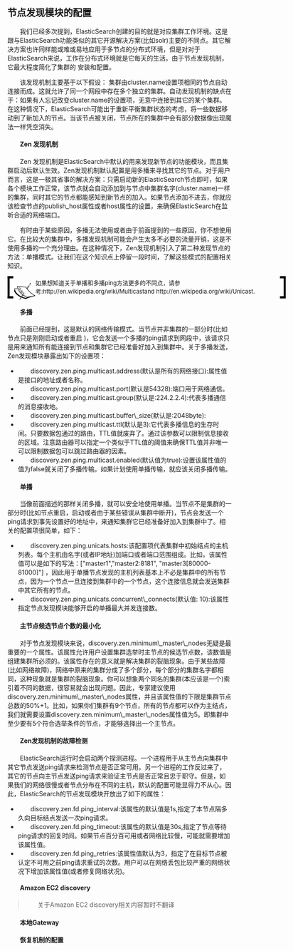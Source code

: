 ## 节点发现模块的配置
<div style="text-indent:2em;">
<p>我们已经多次提到，ElasticSearch创建的目的就是对应集群工作环境。这是跟与ElasticSearch功能类似的其它开源解决方案(比如solr)主要的不同点。其它解决方案也许同样能或难或易地应用于多节点的分布式环境，但是对对于ElasticSearch来说，工作在分布式环境就是它每天的生活。由于节点发现机制，它最大程度简化了集群的 安装和配置。</p>
<p>该发现机制主要基于以下假设：
集群由cluster.name设置项相同的节点自动连接而成。这就允许了同一个网段中存在多个独立的集群。自动发现机制的缺点在于：如果有人忘记改变cluster.name的设置项，无意中连接到其它的某个集群。在这种情况下，ElasticSearch可能出于重新平衡集群状态的考虑，将一些数据移动到了新加入的节点。当该节点被关闭，节点所在的集群中会有部分数据像出现魔法一样凭空消失。 </p>

<h4>Zen 发现机制</h4>
<p>Zen 发现机制是ElasticSearch中默认的用来发现新节点的功能模块，而且集群启动后默认生效。Zen发现机制默认配置是用多播来寻找其它的节点。对于用户而言，这是一极其省事的解决方案：只需启动新的ElasticSearch节点即可，如果各个模块工作正常，该节点就会自动添加到与节点中集群名字(cluster.name)一样的集群，同时其它的节点都能感知到新节点的加入。如果节点添加不进去，你就应该检查节点的publish_host属性或者host属性的设置，来确保ElasticSearch在监听合适的网络端口。 </p>
<p>
有时由于某些原因，多播无法使用或者由于前面提到的一些原因，你不想使用它。在比较大的集群中，多播发现机制可能会产生太多不必要的流量开销，这是不使用多播的一个充分理由。在这种情况下，Zen发现机制引入了第二种发现节点的方法：单播模式。让我们在这个知识点上停留一段时间，了解这些模式的配置相关知识。
</p>
<!--note structure -->
<div style="height:50px;width:650px;text-indent:0em;">
<div style="float:left;width:13px;height:100%; background:black;">
  <img src="../lm.png" height="40px" width="13px" style="margin-top:5px;"/>
</div>
<div style="float:left;width:50px;height:100%;position:relative;">
	<img src="../note.png" style="position:absolute; top:30%; "/>
</div>
<div style="float:left; width:550px;height:100%;">
	<p style="font-size:13px;margin-top:5px;">如果想知道关于单播和多播ping方法更多的不同点，请参考:http://en.wikipedia.org/wiki/Multicastand http://en.wikipedia.org/wiki/Unicast. </p>
</div>
<div style="float:left;width:13px;height:100%;background:black;">
  <img src="../rm.png" height="40px" width="13px" style="margin-top:5px;"/>
</div>
</div> <!-- end of note structure -->

<h4>多播</h4>
<p>前面已经提到，这是默认的网络传输模式。当节点并非集群的一部分时(比如节点只是刚刚启动或者重启 )，它会发送一个多播的ping请求到网段中，该请求只是用来通知所有能连接到节点和集群它已经准备好加入到集群中。关于多播发送，Zen发现模块暴露出如下的设置项：
<ul>
<li>discovery.zen.ping.multicast.address(默认是所有的网络接口):属性值是接口的地址或者名称。</li>
<li>discovery.zen.ping.multicast.port(默认是54328):端口用于网络通信。</li>
<li>discovery.zen.ping.multicast.group(默认是:224.2.2.4):代表多播通信的消息接收地。</li>
<li>discovery.zen.ping.multicast.buffer\_size(默认是:2048byte):</li>
<li>discovery.zen.ping.multicast.ttl(默认是3):它代表多播信息的生存时间。只要数据包通过的路由，TTL值就废弃了。通过该参数可以限制信息接收的区域。注意路由器可以指定一个类似于TTL值的阈值来确保TTL值并非唯一可以限制数据包可以跳过路由器的因素。</li>
<li>discovery.zen.ping.multicast.enabled(默认值为true):设置该属性值的值为false就关闭了多播传输。如果计划使用单播传输，就应该关闭多播传输。 </li>
</ul>
</p>

<h4>单播</h4>
<p>当像前面描述的那样关闭多播，就可以安全地使用单播。当节点不是集群的一部分时(比如节点重启，启动或者由于某些错误从集群中断开)，节点会发送一个ping请求到事先设置好的地址中，来通知集群它已经准备好加入到集群中了。相关的配置项很简单，如下：
<ul>
<li>discovery.zen.ping.unicats.hosts:该配置项代表集群中初始结点的主机列表。每个主机由名字(或者IP地址)加端口或者端口范围组成。比如，该属性值可以是如下的写法：["master1","master2:8181", "master3[80000-81000]"] ，因此用于单播节点发现的主机列表基本上不必是集群中的所有节点，因为一个节点一旦连接到集群中的一个节点，这个连接信息就会发送集群中其它所有的节点。 </li>
<li> discovery.zen.ping.unicats.concurrent\_connects(默认值: 10):该属性指定节点发现模块能够开启的单播最大并发连接数。</li>
</ul>
</p>

<h4>主节点候选节点个数的最小化</h4>
<p>对于节点发现模块来说，discovery.zen.minimum\_master\_nodes无疑是最重要的一个属性。该属性允许用户设置集群选举时主节点的候选节点数，该数值是组建集群所必须的。该属性存在的意义就是解决集群的裂脑现象。由于某些故障(比如网络故障)，网络中原来的集群分成了多个部分，每个部分的集群名字都相同，这种现象就是集群的裂脑现象。你可以想象两个同名的集群(本应该是一个)索引着不同的数据，很容易就会出现问题。因此，专家建议使用discovery.zen.minimum\_master\_nodes属性，并且该属性值的下限是集群节点总数的50%+1。比如，如果你们集群有9个节点，所有的节点都可以作为主结点，我们就需要设置discovery.zen.minimum\_master\_nodes属性值为5。即集群中至少要有5个符合选举条件的节点，才能够选择出一个主节点。 </p>

<h4>Zen发现机制的故障检测</h4>
<p>ElasticSearch运行时会启动两个探测进程。一个进程用于从主节点向集群中其它节点发送ping请求来检测节点是否正常可用。另一个进程的工作反过来了，其它的节点向主节点发送ping请求来验证主节点是否正常且忠于职守。但是，如果我们的网络很慢或者节点分布在不同的主机，默认的配置可能显得力不从心。因此，ElasticSearch的节点发现模块开放出了如下的属性：
<ul>
<li>discovery.zen.fd.ping_interval:该属性的默认值是1s,指定了本节点隔多久向目标结点发送一次ping请求。</li>
<li>discovery.zen.fd.ping_timeout:该属性的默认值是30s,指定了节点等待ping请求的回复时间。如果节点百分百可用或者网络比较慢，可能就需要增加该属性值。</li>
<li>discovery.zen.fd.ping_retries:该属性值默认为3，指定了在目标节点被认定不可用之前ping请求重试的次数。用户可以在网络丢包比较严重的网络状况下增加该属性值(或者修复网络状况)。</li>
</ul>
</p>

<h4>Amazon EC2 discovery</h4>
<blockquote>
    关于Amazon EC2 discovery相关内容暂时不翻译
</blockquote>

<h4>本地Gateway</h4>
<p></p>
<h4>恢复机制的配置</h4>
<p></p>
</div>

